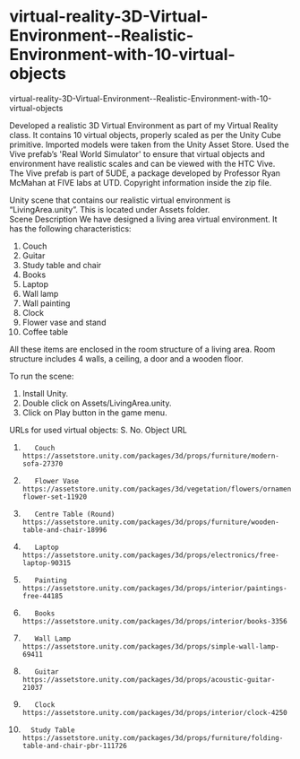 # virtual-reality-3D-Virtual-Environment--Realistic-Environment-with-10-virtual-objects
virtual-reality-3D-Virtual-Environment--Realistic-Environment-with-10-virtual-objects

Developed a realistic 3D Virtual Environment as part of my Virtual Reality class. It contains 10 virtual objects, properly scaled as per the Unity Cube primitive. Imported models were taken from the Unity Asset Store. Used the Vive prefab’s 'Real World Simulator' to ensure that virtual objects and environment have realistic scales and can be viewed with the HTC Vive. The Vive prefab is part of 5UDE, a package developed by Professor Ryan McMahan at FIVE labs at UTD. Copyright information inside the zip file.


Unity scene that contains our realistic virtual environment is “LivingArea.unity”. This is located under Assets folder.   
Scene Description
We have designed a living area virtual environment. It has the following characteristics:
1.	Couch
2.	Guitar
3.	Study table and chair
4.	Books 
5.	Laptop
6.	Wall lamp
7.	Wall painting 
8.	Clock
9.	Flower vase and stand
10.	Coffee table

All these items are enclosed in the room structure of a living area. Room structure includes 4 walls, a ceiling, a door and a wooden floor. 


To run the scene:
1. Install Unity.
2. Double click on Assets/LivingArea.unity.
3. Click on Play button in the game menu.


URLs for used virtual objects:
S. No.	Object 	      URL
1.		  Couch	        https://assetstore.unity.com/packages/3d/props/furniture/modern-sofa-27370
2.		  Flower Vase	  https://assetstore.unity.com/packages/3d/vegetation/flowers/ornamental-flower-set-11920
3.		  Centre Table (Round)	https://assetstore.unity.com/packages/3d/props/furniture/wooden-table-and-chair-18996
4.		  Laptop	      https://assetstore.unity.com/packages/3d/props/electronics/free-laptop-90315
5.		  Painting	    https://assetstore.unity.com/packages/3d/props/interior/paintings-free-44185
6.		  Books	        https://assetstore.unity.com/packages/3d/props/interior/books-3356
7.		  Wall Lamp	    https://assetstore.unity.com/packages/3d/props/simple-wall-lamp-69411
8.		  Guitar	      https://assetstore.unity.com/packages/3d/props/acoustic-guitar-21037
9.		  Clock	        https://assetstore.unity.com/packages/3d/props/interior/clock-4250
10.		  Study Table	   https://assetstore.unity.com/packages/3d/props/furniture/folding-table-and-chair-pbr-111726
